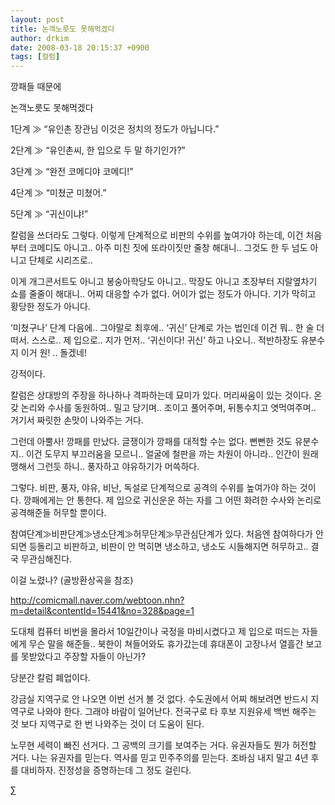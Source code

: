 ```yaml
---
layout: post
title: 논객노릇도 못해먹겠다
author: drkim
date: 2008-03-18 20:15:37 +0900
tags: [컬럼]
---
```


  깡패들 때문에



  논객노릇도 못해먹겠다



  


  1단계 ≫ “유인촌 장관님 이것은 정치의 정도가 아닙니다.”



  2단계 ≫ “유인촌씨, 한 입으로 두 말 하기인가?”



  3단계 ≫ “완전 코메디야 코메디!”



  4단계 ≫ “미쳤군 미쳤어.”



  5단계 ≫ “귀신이냐!”



  


  칼럼을 쓰더라도 그렇다. 이렇게 단계적으로 비판의 수위를 높여가야 하는데, 이건 처음부터 코메디도 아니고.. 아주 미친 짓에 또라이짓만 줄창 해대니.. 그것도 한 두 넘도 아니고 단체로 시리즈로..



  


  이게 개그콘서트도 아니고 봉숭아학당도 아니고.. 막장도 아니고 초장부터 지랄옆차기 쇼를 줄줄이 해대니.. 어찌 대응할 수가 없다. 어이가 없는 정도가 아니다. 기가 막히고 황당한 정도가 아니다.



  


  ‘미쳤구나’ 단계 다음에.. 그야말로 최후에.. ‘귀신’ 단계로 가는 법인데 이건 뭐.. 한 술 더 떠서. 스스로.. 제 입으로.. 지가 먼저.. ‘귀신이다! 귀신’ 하고 나오니.. 적반하장도 유분수지 이거 원! .. 돌겠네!



  


  강적이다.



  


  칼럼은 상대방의 주장을 하나하나 격파하는데 묘미가 있다. 머리싸움이 있는 것이다. 온갖 논리와 수사를 동원하여.. 밀고 당기며.. 조이고 풀어주며, 뒤통수치고 엿먹여주며.. 거기서 짜릿한 손맛이 나와주는 거다.



  


  그런데 아뿔사! 깡패를 만났다. 글쟁이가 깡패를 대적할 수는 없다. 뻔뻔한 것도 유분수지.. 이건 도무지 부끄러움을 모르니.. 얼굴에 철판을 까는 차원이 아니라.. 인간이 원래 맹해서 그런듯 하니.. 풍자하고 야유하기가 머쓱하다.



  


  그렇다. 비판, 풍자, 야유, 비난, 독설로 단계적으로 공격의 수위를 높여가야 하는 것이다. 깡패에게는 안 통한다. 제 입으로 귀신운운 하는 자를 그 어떤 화려한 수사와 논리로 공격해준들 허무할 뿐이다.



  


  참여단계≫비판단계≫냉소단계≫허무단계≫무관심단계가 있다. 처음엔 참여하다가 안 되면 등돌리고 비판하고, 비판이 안 먹히면 냉소하고, 냉소도 시들해지면 허무하고.. 결국 무관심해진다.



  


  이걸 노렸나? (골방환상곡을 참조)



  http://comicmall.naver.com/webtoon.nhn?m=detail&contentId=15441&no=328&page=1



  


  도대체 컴퓨터 비번을 몰라서 10일간이나 국정을 마비시켰다고 제 입으로 떠드는 자들에게 무슨 말을 해준들.. 북한이 쳐들어와도 휴가갔는데 휴대폰이 고장나서 열흘간 보고를 못받았다고 주장할 자들이 아닌가?



  


  당분간 칼럼 폐업이다.



  


  강금실 지역구로 안 나오면 이번 선거 볼 것 없다. 수도권에서 어찌 해보려면 반드시 지역구로 나와야 한다. 그래야 바람이 일어난다. 전국구로 타 후보 지원유세 백번 해주는 것 보다 지역구로 한 번 나와주는 것이 더 도움이 된다.



  


  노무현 세력이 빠진 선거다. 그 공백의 크기를 보여주는 거다. 유권자들도 뭔가 허전할 거다. 나는 유권자를 믿는다. 역사를 믿고 민주주의를 믿는다. 조바심 내지 말고 4년 후를 대비하자. 진정성을 증명하는데 그 정도 걸린다.



  





  


  



∑